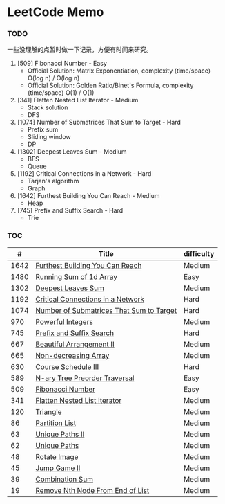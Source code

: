 # LeetCode Memo

### TODO

一些没理解的点暂时做一下记录，方便有时间来研究。

1. [509] Fibonacci Number - Easy
   - Official Solution: Matrix Exponentiation, complexity (time/space) O(log n) / O(log n)
   - Official Solution: Golden Ratio/Binet's Formula, complexity (time/space) O(1) / O(1)
2. [341] Flatten Nested List Iterator - Medium
   - Stack solution
   - DFS
3. [1074] Number of Submatrices That Sum to Target - Hard
   - Prefix sum
   - Sliding window
   - DP
4. [1302] Deepest Leaves Sum - Medium
   - BFS
   - Queue
5. [1192] Critical Connections in a Network - Hard
   - Tarjan's algorithm
   - Graph
6. [1642] Furthest Building You Can Reach - Medium
   - Heap
7. [745] Prefix and Suffix Search - Hard
   - Trie

### TOC

| #    | Title                                                                                                                      | difficulty |
| ---- | -------------------------------------------------------------------------------------------------------------------------- | ---------- |
| 1642 | [Furthest Building You Can Reach](./1642.%20Furthest%20Building%20You%20Can%20Reach%20%28Medium%29.md)                     | Medium     |
| 1480 | [Running Sum of 1d Array](./1480.%20Running%20Sum%20of%201d%20Array%20%28Easy%29.md)                                       | Easy       |
| 1302 | [Deepest Leaves Sum](./1302.%20Deepest%20Leaves%20Sum%20%28Medium%29.md)                                                   | Medium     |
| 1192 | [Critical Connections in a Network](./1192.%20Critical%20Connections%20in%20a%20Network%20%28Hard%29.md)                   | Hard       |
| 1074 | [Number of Submatrices That Sum to Target](./1074.%20Number%20of%20Submatrices%20That%20Sum%20to%20Target%20%28Hard%29.md) | Hard       |
| 970  | [Powerful Integers](./970.%20Powerful%20Integers%20%28Medium%29.md)                                                        | Medium     |
| 745  | [Prefix and Suffix Search](./745.%20Prefix%20and%20Suffix%20Search%20%28Hard%29.md)                                        | Hard       |
| 667  | [Beautiful Arrangement II](./667.%20Beautiful%20Arrangement%20II%20%28Medium%29.md)                                        | Medium     |
| 665  | [Non-decreasing Array](./665.%20Non-decreasing%20Array%20%28Medium%29.md)                                                  | Medium     |
| 630  | [Course Schedule III](./630.%20Course%20Schedule%20III%20%28Hard%29.md)                                                    | Hard       |
| 589  | [N-ary Tree Preorder Traversal](./589.%20N-ary%20Tree%20Preorder%20Traversal%20%28Easy%29.md)                              | Easy       |
| 509  | [Fibonacci Number](./509.%20Fibonacci%20Number%20%28Easy%29.md)                                                            | Easy       |
| 341  | [Flatten Nested List Iterator](./341.%20Flatten%20Nested%20List%20Iterator%20%28Medium%29.md)                              | Medium     |
| 120  | [Triangle](./120.%20Triangle%20%28Medium%29.md)                                                                            | Medium     |
| 86   | [Partition List](./86.%20Partition%20List%20%28Medium%29.md)                                                               | Medium     |
| 63   | [Unique Paths II](./63.%20Unique%20Paths%20II%20%28Medium%29.md)                                                           | Medium     |
| 62   | [Unique Paths](./62.%20Unique%20Paths%20%28Medium%29.md)                                                                   | Medium     |
| 48   | [Rotate Image](./48.%20Rotate%20Image%20%28Medium%29.md)                                                                   | Medium     |
| 45   | [Jump Game II](./45.%20Jump%20Game%20II%20%28Medium%29.md)                                                                 | Medium     |
| 39   | [Combination Sum](./39.%20Combination%20Sum%20%28Medium%29.md)                                                             | Medium     |
| 19   | [Remove Nth Node From End of List](./19.%20Remove%20Nth%20Node%20From%20End%20of%20List%20%28Medium%29.md)                 | Medium     |
